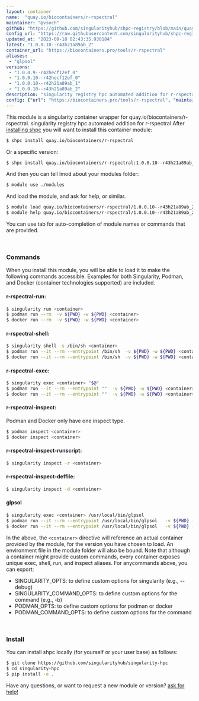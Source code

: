```yaml
---
layout: container
name:  "quay.io/biocontainers/r-rspectral"
maintainer: "@vsoch"
github: "https://github.com/singularityhub/shpc-registry/blob/main/quay.io/biocontainers/r-rspectral/container.yaml"
config_url: "https://raw.githubusercontent.com/singularityhub/shpc-registry/main/quay.io/biocontainers/r-rspectral/container.yaml"
updated_at: "2023-09-18 02:43:35.930184"
latest: "1.0.0.10--r43h21a89ab_2"
container_url: "https://biocontainers.pro/tools/r-rspectral"
aliases:
 - "glpsol"
versions:
 - "1.0.0.9--r42hecf12ef_0"
 - "1.0.0.10--r42hecf12ef_0"
 - "1.0.0.10--r42h21a89ab_1"
 - "1.0.0.10--r43h21a89ab_2"
description: "singularity registry hpc automated addition for r-rspectral"
config: {"url": "https://biocontainers.pro/tools/r-rspectral", "maintainer": "@vsoch", "description": "singularity registry hpc automated addition for r-rspectral", "latest": {"1.0.0.10--r43h21a89ab_2": "sha256:a322994baf921f4c26bd2932350f548cf1c83326c8c5d53ea4e3df6d38413a23"}, "tags": {"1.0.0.9--r42hecf12ef_0": "sha256:51bcbb0ef8be98a4d7e7cf66c01748023d15960eb8e2cf1e56f85cd215dfb38c", "1.0.0.10--r42hecf12ef_0": "sha256:81c0e7f0ff02c61e0a7c02b5da1aae3780ae1ce8e01fa6edd13c66f05bf34767", "1.0.0.10--r42h21a89ab_1": "sha256:7dcddd2c7c2efa6b720170755464c06e2176721831da98a022ca242c444a34e0", "1.0.0.10--r43h21a89ab_2": "sha256:a322994baf921f4c26bd2932350f548cf1c83326c8c5d53ea4e3df6d38413a23"}, "docker": "quay.io/biocontainers/r-rspectral", "aliases": {"glpsol": "/usr/local/bin/glpsol"}}
---
```


This module is a singularity container wrapper for quay.io/biocontainers/r-rspectral.
singularity registry hpc automated addition for r-rspectral
After [installing shpc](#install) you will want to install this container module:


```bash
$ shpc install quay.io/biocontainers/r-rspectral
```

Or a specific version:

```bash
$ shpc install quay.io/biocontainers/r-rspectral:1.0.0.10--r43h21a89ab_2
```

And then you can tell lmod about your modules folder:

```bash
$ module use ./modules
```

And load the module, and ask for help, or similar.

```bash
$ module load quay.io/biocontainers/r-rspectral/1.0.0.10--r43h21a89ab_2
$ module help quay.io/biocontainers/r-rspectral/1.0.0.10--r43h21a89ab_2
```

You can use tab for auto-completion of module names or commands that are provided.

<br>

### Commands

When you install this module, you will be able to load it to make the following commands accessible.
Examples for both Singularity, Podman, and Docker (container technologies supported) are included.

#### r-rspectral-run:

```bash
$ singularity run <container>
$ podman run --rm  -v ${PWD} -w ${PWD} <container>
$ docker run --rm  -v ${PWD} -w ${PWD} <container>
```

#### r-rspectral-shell:

```bash
$ singularity shell -s /bin/sh <container>
$ podman run --it --rm --entrypoint /bin/sh  -v ${PWD} -w ${PWD} <container>
$ docker run --it --rm --entrypoint /bin/sh  -v ${PWD} -w ${PWD} <container>
```

#### r-rspectral-exec:

```bash
$ singularity exec <container> "$@"
$ podman run --it --rm --entrypoint ""  -v ${PWD} -w ${PWD} <container> "$@"
$ docker run --it --rm --entrypoint ""  -v ${PWD} -w ${PWD} <container> "$@"
```

#### r-rspectral-inspect:

Podman and Docker only have one inspect type.

```bash
$ podman inspect <container>
$ docker inspect <container>
```

#### r-rspectral-inspect-runscript:

```bash
$ singularity inspect -r <container>
```

#### r-rspectral-inspect-deffile:

```bash
$ singularity inspect -d <container>
```


#### glpsol

```bash
$ singularity exec <container> /usr/local/bin/glpsol
$ podman run --it --rm --entrypoint /usr/local/bin/glpsol   -v ${PWD} -w ${PWD} <container> -c " $@"
$ docker run --it --rm --entrypoint /usr/local/bin/glpsol   -v ${PWD} -w ${PWD} <container> -c " $@"
```



In the above, the `<container>` directive will reference an actual container provided
by the module, for the version you have chosen to load. An environment file in the
module folder will also be bound. Note that although a container
might provide custom commands, every container exposes unique exec, shell, run, and
inspect aliases. For anycommands above, you can export:

 - SINGULARITY_OPTS: to define custom options for singularity (e.g., --debug)
 - SINGULARITY_COMMAND_OPTS: to define custom options for the command (e.g., -b)
 - PODMAN_OPTS: to define custom options for podman or docker
 - PODMAN_COMMAND_OPTS: to define custom options for the command

<br>

### Install

You can install shpc locally (for yourself or your user base) as follows:

```bash
$ git clone https://github.com/singularityhub/singularity-hpc
$ cd singularity-hpc
$ pip install -e .
```

Have any questions, or want to request a new module or version? [ask for help!](https://github.com/singularityhub/singularity-hpc/issues)